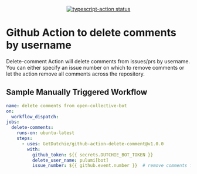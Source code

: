 <p align="center">
  <a href="https://github.com/actions/typescript-action/actions"><img alt="typescript-action status" src="https://github.com/actions/typescript-action/workflows/build-test/badge.svg"></a>
</p>

# Github Action to delete comments by username

Delete-comment Action will delete comments from issues/prs by username. You can either 
specify an issue number on which to remove comments or let the action remove all comments
across the repository.

## Sample Manually Triggered Workflow

```yaml
name: delete comments from open-collective-bot
on:
  workflow_dispatch:
jobs:
  delete-comments:
    runs-on: ubuntu-latest
    steps:
      - uses: GetDutchie/github-action-delete-comment@v1.0.0
        with: 
          github_token: ${{ secrets.DUTCHIE_BOT_TOKEN }}
          delete_user_name: pulumi[bot]
          issue_number: ${{ github.event.number }}  # remove comments from the current PR
```
